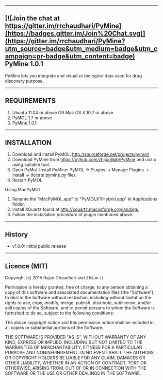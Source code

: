 ----------

[![Join the chat at https://gitter.im/rrchaudhari/PyMine](https://badges.gitter.im/Join%20Chat.svg)](https://gitter.im/rrchaudhari/PyMine?utm_source=badge&utm_medium=badge&utm_campaign=pr-badge&utm_content=badge)
PyMine 1.0.1
----------
PyMine lets you integrate and visualize biological data used for drug discovery purpose. 

------------
REQUIREMENTS
------------
1) Ubuntu 11.04 or above OR Mac OS X 10.7 or above
2) PyMOL 1.7 or above
3) PyMine 1.0.1

------------
INSTALLATION
------------
1) Download and install PyMOL. http://sourceforge.net/projects/pymol/
2) Download PyMine from https://github.com/zhijunlilab/PyMine and unzip using suitable tool. 
3) Open PyMol. Install PyMine: PyMOL -> Plugins -> Manage Plugins -> Install -> (locate pymine.py file).
4) Restart PyMOL

Using MacPyMOL  
1) Rename the "MacPyMOL.app" to "PyMOLX11Hybrid.app" in Applications folder.
2) Install XQuartz found at http://xquartz.macosforge.org/landing/
3) Follow the installation procedure of plugin mentioned above. 

-------
History
-------
- v1.0.0: Initial public release

-------------
Licence (MIT)
-------------

Copyright (c) 2015 Rajan Chaudhari and Zhijun Li

Permission is hereby granted, free of charge, to any person obtaining a copy
of this software and associated documentation files (the "Software"), to deal
in the Software without restriction, including without limitation the rights
to use, copy, modify, merge, publish, distribute, sublicense, and/or sell
copies of the Software, and to permit persons to whom the Software is
furnished to do so, subject to the following conditions:

The above copyright notice and this permission notice shall be included in
all copies or substantial portions of the Software.

THE SOFTWARE IS PROVIDED "AS IS", WITHOUT WARRANTY OF ANY KIND, EXPRESS OR
IMPLIED, INCLUDING BUT NOT LIMITED TO THE WARRANTIES OF MERCHANTABILITY,
FITNESS FOR A PARTICULAR PURPOSE AND NONINFRINGEMENT. IN NO EVENT SHALL THE
AUTHORS OR COPYRIGHT HOLDERS BE LIABLE FOR ANY CLAIM, DAMAGES OR OTHER
LIABILITY, WHETHER IN AN ACTION OF CONTRACT, TORT OR OTHERWISE, ARISING FROM,
OUT OF OR IN CONNECTION WITH THE SOFTWARE OR THE USE OR OTHER DEALINGS IN
THE SOFTWARE.
